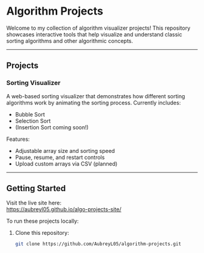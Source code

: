 # Algorithm Projects

Welcome to my collection of algorithm visualizer projects! This repository showcases interactive tools that help visualize and understand classic sorting algorithms and other algorithmic concepts.

---

## Projects

### Sorting Visualizer
A web-based sorting visualizer that demonstrates how different sorting algorithms work by animating the sorting process. Currently includes:
- Bubble Sort
- Selection Sort
- (Insertion Sort coming soon!)

Features:
- Adjustable array size and sorting speed
- Pause, resume, and restart controls
- Upload custom arrays via CSV (planned)

---

## Getting Started

Visit the live site here:  
https://aubreyl05.github.io/algo-projects-site/

To run these projects locally:

1. Clone this repository:  
   ```bash
   git clone https://github.com/AubreyL05/algorithm-projects.git